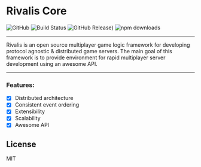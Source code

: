 # Rivalis Core

![GitHub](https://img.shields.io/github/license/kalevski/rivalis-core?style=for-the-badge)
![Build Status](https://img.shields.io/github/workflow/status/rivalis/rivalis-core/build%20and%20test?style=for-the-badge)
![GitHub Release)](https://img.shields.io/github/v/tag/rivalis/rivalis-core?color=orange&include_prereleases&label=VERSION&style=for-the-badge)
![npm downloads](https://img.shields.io/npm/dw/@rivalis/core?label=downloads&style=for-the-badge)

---

Rivalis is an open source multiplayer game logic framework for developing protocol agnostic & distributed game servers.
The main goal of this framework is to provide environment for rapid multiplayer server development using an awesome API.

---

### Features:
- [x] Distributed architecture
- [x] Consistent event ordering
- [x] Extensibility
- [x] Scalability
- [x] Awesome API

## License

MIT

